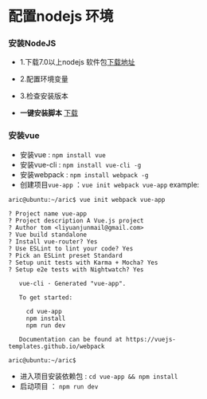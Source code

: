 # 配置nodejs 环境

### 安装NodeJS
* 1.下载7.0以上nodejs 软件包[下载地址](https://nodejs.org/download/release/)
* 2.配置环境变量
* 3.检查安装版本

* **一键安装脚本** [下载](./shell/node.sh)


### 安装vue
 * 安装vue : `npm install vue`
 * 安装vue-cli : `npm install vue-cli -g`
 * 安装webpack : `npm install webpack -g`
 * 创建项目`vue-app` ：`vue init webpack vue-app`
   example:
  ```shell
  aric@ubuntu:~/aric$ vue init webpack vue-app

  ? Project name vue-app
  ? Project description A Vue.js project
  ? Author tom <liyuanjunmail@gmail.com>
  ? Vue build standalone
  ? Install vue-router? Yes
  ? Use ESLint to lint your code? Yes
  ? Pick an ESLint preset Standard
  ? Setup unit tests with Karma + Mocha? Yes
  ? Setup e2e tests with Nightwatch? Yes

     vue-cli · Generated "vue-app".

     To get started:

       cd vue-app
       npm install
       npm run dev

     Documentation can be found at https://vuejs-templates.github.io/webpack

  aric@ubuntu:~/aric$
  ```
* 进入项目安装依赖包 : `cd vue-app && npm install`
* 启动项目 ： `npm run dev`
